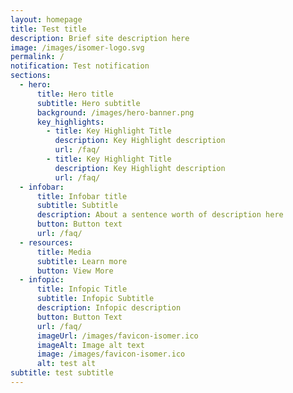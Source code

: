 ```yaml
---
layout: homepage
title: Test title
description: Brief site description here
image: /images/isomer-logo.svg
permalink: /
notification: Test notification
sections:
  - hero:
      title: Hero title
      subtitle: Hero subtitle
      background: /images/hero-banner.png
      key_highlights:
        - title: Key Highlight Title
          description: Key Highlight description
          url: /faq/
        - title: Key Highlight Title
          description: Key Highlight description
          url: /faq/
  - infobar:
      title: Infobar title
      subtitle: Subtitle
      description: About a sentence worth of description here
      button: Button text
      url: /faq/
  - resources:
      title: Media
      subtitle: Learn more
      button: View More
  - infopic:
      title: Infopic Title
      subtitle: Infopic Subtitle
      description: Infopic description
      button: Button Text
      url: /faq/
      imageUrl: /images/favicon-isomer.ico
      imageAlt: Image alt text
      image: /images/favicon-isomer.ico
      alt: test alt
subtitle: test subtitle
---
```

